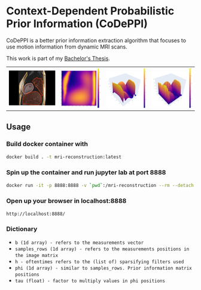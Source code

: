 # Context-Dependent Probabilistic Prior Information (CoDePPI)

CoDePPI is a better prior information extraction algorithm that focuses to use motion information from dynamic MRI scans.

This work is part of my [Bachelor's Thesis](https://gabrielziegler3.github.io/publication/codeppi).

<table>
  <tr>
    <td><img src="./figures/segmentation.png" alt="2" height=auto width=1550></td>
    <td><img src="./figures/2d_weights.png" alt="2" height=auto width=1350></td>
    <td><img src="./figures/weight_surf.png" alt="2" height=auto width=1350></td>
    <td><img src="./figures/weighted_phi_surf.png" alt="2" height=auto width=1350></td>
  </tr>
</table>

## Usage

### Build docker container with

```bash
docker build . -t mri-reconstruction:latest
```

### Spin up the container and run jupyter lab at port 8888

```bash
docker run -it -p 8888:8888 -v `pwd`:/mri-reconstruction --rm --detach --name mri-reconstruction mri-reconstruction
```

### Open up your browser in localhost:8888

```
http://localhost:8888/
```

### Dictionary

* `b (1d array) - refers to the measurements vector`
* `samples_rows (1d array) - refers to the measurements positions in the image matrix`
* `h - oftentimes refers to the (list of) sparsifying filters used`
* `phi (1d array) - similar to samples_rows. Prior information matrix positions`
* `tau (float) - factor to multiply values in phi positions`

